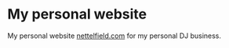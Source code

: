 # My personal website

My personal website [nettelfield.com](https://www.nettelfield.com/) for my personal DJ business.
